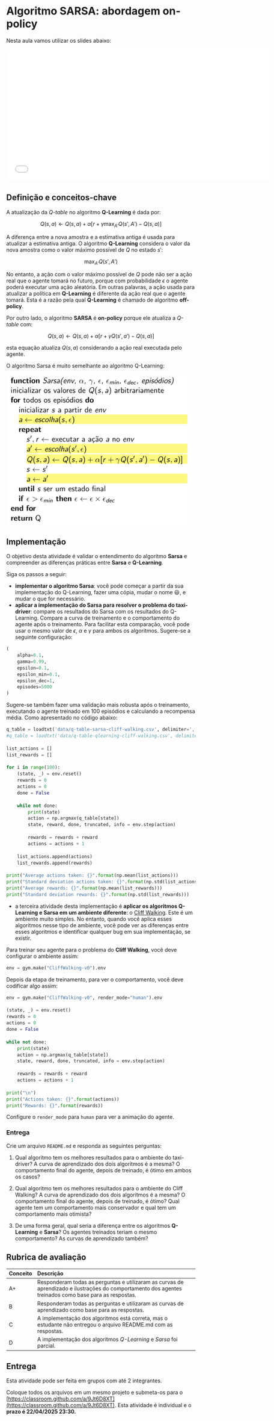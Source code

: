 # Algoritmo SARSA: abordagem on-policy

Nesta aula vamos utilizar os slides abaixo:

<embed src="sarsa.pdf" type="application/pdf" width="700" height="350">
    
## Definição e conceitos-chave

A atualização da *Q-table* no algoritmo **Q-Learning** é dada por:

$$
Q(s,a) \leftarrow Q(s,a) + \alpha [r +\gamma \max_{A'}{Q(s', A')} - Q(s,a)]
$$

A diferença entre a nova amostra e a estimativa antiga é usada para atualizar a estimativa antiga. O algoritmo **Q-Learning** considera o valor da nova amostra como o valor máximo possível de $Q$ no estado $s'$: 

$$
\max_{A'}{Q(s', A')}
$$

No entanto, a ação com o valor máximo possível de $Q$ pode não ser a ação real que o agente tomará no futuro, porque com probabilidade $\epsilon$ o agente poderá executar uma ação aleatória. Em outras palavras, a ação usada para atualizar a política em **Q-Learning** é diferente da ação real que o agente tomará. Esta é a razão pela qual **Q-Learning** é chamado de algoritmo **off-policy**. 

Por outro lado, o algoritmo **SARSA** é **on-policy** porque ele atualiza a *Q-table* com:

$$
Q(s,a) \leftarrow Q(s,a) + \alpha [r +\gamma Q(s', a') - Q(s,a)]
$$

esta equação atualiza $Q(s,a)$ considerando a ação real executada pelo agente.

O algoritmo Sarsa é muito semelhante ao algoritmo Q-Learning:

<img src="figures/sarsa.png" alt="Sarsa algorithm" style="height: 400px;"/>

## Implementação

O objetivo desta atividade é validar o entendimento do algoritmo **Sarsa** e compreender as diferenças práticas entre **Sarsa** e **Q-Learning**.

Siga os passos a seguir:

* **implementar o algoritmo Sarsa**: você pode começar a partir da sua implementação do Q-Learning, fazer uma cópia, mudar o nome :smiley:, e mudar o que for necessário.
* **aplicar a implementação do Sarsa para resolver o problema do taxi-driver**:  compare os resultados do Sarsa com os resultados do Q-Learning. Compare a curva de treinamento e o comportamento do agente após o treinamento. Para facilitar esta comparação, você pode usar o mesmo valor de $\epsilon$, $\alpha$ e $\gamma$ para ambos os algoritmos. Sugere-se a seguinte configuração: 

```python
(
    alpha=0.1, 
    gamma=0.99, 
    epsilon=0.1, 
    epsilon_min=0.1, 
    epsilon_dec=1, 
    episodes=5000
)
```

Sugere-se também fazer uma validação mais robusta após o treinamento, executando o agente treinado em 100 episódios e calculando a recompensa média. Como apresentado no código abaixo: 

```python
q_table = loadtxt('data/q-table-sarsa-cliff-walking.csv', delimiter=',')
#q_table = loadtxt('data/q-table-qlearning-cliff-walking.csv', delimiter=',')

list_actions = []
list_rewards = []

for i in range(100):
    (state, _) = env.reset()
    rewards = 0
    actions = 0
    done = False

    while not done:
        print(state)
        action = np.argmax(q_table[state])
        state, reward, done, truncated, info = env.step(action)

        rewards = rewards + reward
        actions = actions + 1

    list_actions.append(actions)
    list_rewards.append(rewards)

print("Average actions taken: {}".format(np.mean(list_actions)))
print("Standard deviation actions taken: {}".format(np.std(list_actions)))
print("Average rewards: {}".format(np.mean(list_rewards)))
print("Standard deviation rewards: {}".format(np.std(list_rewards)))
```

* a terceira atividade desta implementação é **aplicar os algoritmos Q-Learning e Sarsa em um ambiente diferente**: o [Cliff Walking](https://gymnasium.farama.org/environments/toy_text/cliff_walking/). Este é um ambiente muito simples. No entanto, quando você aplica esses algoritmos nesse tipo de ambiente, você pode ver as diferenças entre esses algoritmos e identificar qualquer bug em sua implementação, se existir.

Para treinar seu agente para o problema do **Cliff Walking**, você deve configurar o ambiente assim:

```python
env = gym.make("CliffWalking-v0").env
```

Depois da etapa de treinamento, para ver o comportamento, você deve codificar algo assim:

```python
env = gym.make("CliffWalking-v0", render_mode="human").env

(state, _) = env.reset()
rewards = 0
actions = 0
done = False
    
while not done:
    print(state)
    action = np.argmax(q_table[state])
    state, reward, done, truncated, info = env.step(action)

    rewards = rewards + reward
    actions = actions + 1

print("\n")
print("Actions taken: {}".format(actions))
print("Rewards: {}".format(rewards))
```

Configure o `render_mode` para `human` para ver a animação do agente.

### Entrega

Crie um arquivo `README.md` e responda as seguintes perguntas:

1. Qual algoritmo tem os melhores resultados para o ambiente do taxi-driver? A curva de aprendizado dos dois algoritmos é a mesma? O comportamento final do agente, depois de treinado, é ótimo em ambos os casos? 

2. Qual algoritmo tem os melhores resultados para o ambiente do Cliff Walking? A curva de aprendizado dos dois algoritmos é a mesma? O comportamento final do agente, depois de treinado, é ótimo? Qual agente tem um comportamento mais conservador e qual tem um comportamento mais otimista?

3. De uma forma geral, qual seria a diferença entre os algoritmos **Q-Learning** e **Sarsa**? Os agentes treinados teriam o mesmo comportamento? As curvas de aprendizado também? 


## Rubrica de avaliação

| Conceito | Descrição |
|:---------|:----------|
| A+       | Responderam todas as perguntas e utilizaram as curvas de aprendizado e ilustrações do comportamento dos agentes treinados como base para as respostas.|
| B        | Responderam todas as perguntas e utilizaram as curvas de aprendizado como base para as respostas. |
| C        | A implementação dos algoritmos está correta, mas o estudante não entregou o arquivo README.md com as respostas. |
| D        | A implementação dos algoritmos *Q-Learning* e *Sarsa* foi parcial. |


## Entrega

Esta atividade pode ser feita em grupos com até 2 integrantes. 

Coloque todos os arquivos em um mesmo projeto e submeta-os para o [https://classroom.github.com/a/9Jt6D8XT](https://classroom.github.com/a/9Jt6D8XT). Esta atividade é individual e o **prazo é 22/04/2025 23:30.**

<!-- usar este texto https://www.baeldung.com/cs/q-learning-vs-sarsa para comentar os resultados do cliff walking e as diferencas entre os algoritmos -->
<!-- usar o próprio livro do Sutton para comentar os resultados -->
